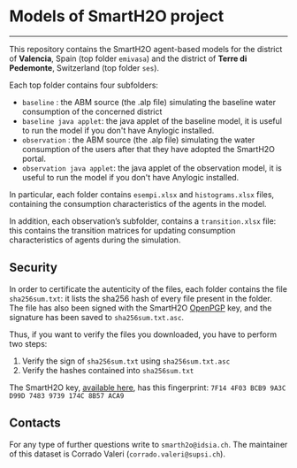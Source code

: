 # Models of SmartH2O project
----

This repository contains the SmartH2O agent-based models for the district of __Valencia__, Spain (top folder `emivasa`) and the district of __Terre di Pedemonte__, Switzerland (top folder `ses`).

Each top folder contains four subfolders:

- `baseline` : the ABM source (the .alp file) simulating the baseline water consumption of the concerned district
- `baseline java applet`: the java applet of the baseline model, it is useful to run the model if you don't have Anylogic installed. 
- `observation` : the ABM source (the .alp file) simulating the water consumption of the users after that they have adopted the SmartH2O portal.
- `observation java applet`: the java applet of the observation model, it is useful to run the model if you don't have Anylogic installed.

In particular, each folder contains `esempi.xlsx` and `histograms.xlsx` files, containing the consumption characteristics of the agents in the model.

In addition, each observation’s subfolder, contains a `transition.xlsx` file: this contains the transition matrices for updating consumption characteristics of agents during the simulation.

## Security
In order to certificate the autenticity of the files, each folder contains the file `sha256sum.txt`: it lists the sha256 hash of every file present in the folder. The file has also been signed with the SmartH2O [OpenPGP](http://openpgp.org/) key, and the signature has been saved to `sha256sum.txt.asc`.

Thus, if you want to verify the files you downloaded, you have to perform two steps:

1. Verify the sign of `sha256sum.txt` using `sha256sum.txt.asc`
2. Verify the hashes contained into `sha256sum.txt`

The SmartH2O key, [available here](https://pgp.mit.edu/pks/lookup?op=vindex&search=0x9739174C8B57ACA9), has this fingerprint: `7F14 4F03 BCB9 9A3C D99D 7483 9739 174C 8B57 ACA9`

## Contacts
For any type of further questions write to `smarth2o@idsia.ch`. 
The maintainer of this dataset is Corrado Valeri (`corrado.valeri@supsi.ch`).
